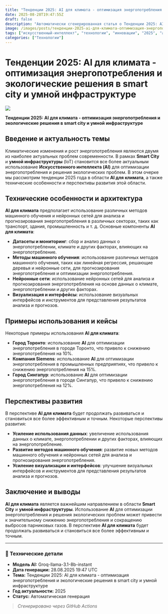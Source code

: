 ```yaml
---
title: "Тенденции 2025: AI для климата - оптимизация энергопотребления и экологические решения в smart city и умной инфраструктуре"
date: 2025-08-28T19:47:55Z
draft: false
description: "Автоматически сгенерированная статья о Тенденции 2025: AI для климата - оптимизация энергопотребления и экологические решения в smart city и умной инфраструктуре"
image: /images/posts/тенденции-2025-ai-для-климата-оптимизация-энергопо.jpg
tags: ["искусственный-интеллект", "технологии", "инновации", "2025", "ai"]
categories: ["Технологии"]
---
```


# Тенденции 2025: AI для климата - оптимизация энергопотребления и экологические решения в smart city и умной инфраструктуре

![](/images/posts/тенденции-2025-ai-для-климата-оптимизация-энергопо.jpg)

**Тенденции 2025: AI для климата - оптимизация энергопотребления и экологические решения в smart city и умной инфраструктуре**

## Введение и актуальность темы

Климатические изменения и рост энергопотребления являются двумя из наиболее актуальных проблем современности. В рамках **Smart City** и **умной инфраструктуры** (IoT) становится все более актуальным использование **Искусственного интеллекта (AI)** для оптимизации энергопотребления и решения экологических проблем. В этом очерке мы рассмотрим тенденции 2025 года в области **AI для климата**, а также технические особенности и перспективы развития этой области.

## Технические особенности и архитектура

**AI для климата** предполагает использование различных методов машинного обучения и нейронных сетей для анализа и прогнозирования энергопотребления в различных секторах, таких как транспорт, здания, промышленность и т. д. Основные компоненты **AI для климата**:

* **Датасеты и мониторинг**: сбор и анализ данных о энергопотреблении, климате и других факторах, влияющих на энергопотребление.
* **Методы машинного обучения**: использование различных методов машинного обучения, таких как линейная регрессия, решающие деревья и нейронные сети, для прогнозирования энергопотребления и оптимизации энергопотребления.
* **Нейронные сети**: использование нейронных сетей для анализа и прогнозирования энергопотребления на основе данных о климате, энергопотреблении и других факторах.
* **Визуализация и интерфейсы**: использование визуальных интерфейсов и инструментов для представления результатов анализа и прогнозов.

## Примеры использования и кейсы

Некоторые примеры использования **AI для климата**:

* **Город Торонто**: использование **AI** для оптимизации энергопотребления в городе Торонто, что привело к снижению энергопотребления на 10%.
* **Компания Siemens**: использование **AI** для оптимизации энергопотребления в промышленных предприятиях, что привело к снижению энергопотребления на 15%.
* **Город Сингапур**: использование **AI** для оптимизации энергопотребления в городе Сингапур, что привело к снижению энергопотребления на 12%.

## Перспективы развития

В перспективе **AI для климата** будет продолжать развиваться и становиться все более эффективным и точным. Некоторые перспективы развития:

* **Усиление использования данных**: увеличение использования данных о климате, энергопотреблении и других факторах, влияющих на энергопотребление.
* **Развитие методов машинного обучения**: развитие новых методов машинного обучения и нейронных сетей для анализа и прогнозирования энергопотребления.
* **Усиление визуализации и интерфейсов**: улучшение визуальных интерфейсов и инструментов для представления результатов анализа и прогнозов.

## Заключение и выводы

**AI для климата** является важнейшим направлением в области **Smart City** и **умной инфраструктуры**. Использование **AI** для оптимизации энергопотребления и решения экологических проблем может привести к значительному снижению энергопотребления и сокращению выбросов парниковых газов. В перспективе **AI для климата** будет продолжать развиваться и становиться все более эффективным и точным.

---

### 🔧 Технические детали

- **Модель AI:** Groq-llama-3.1-8b-instant
- **Дата генерации:** 28.08.2025 19:47 UTC
- **Тема:** Тенденции 2025: AI для климата - оптимизация энергопотребления и экологические решения в smart city и умной инфраструктуре
- **Год актуальности:** 2025
- **Статус:** Автоматическая генерация

> *Сгенерировано через GitHub Actions*
